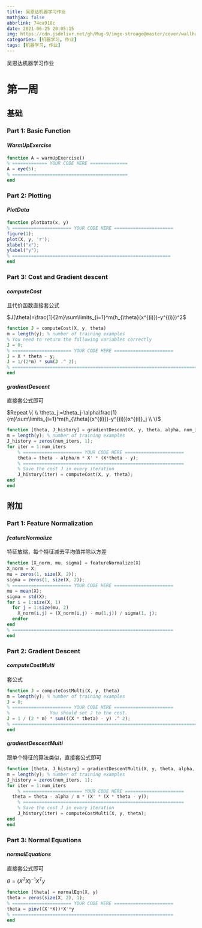 ```yaml
---
title: 吴恩达机器学习作业
mathjax: false
abbrlink: 74ea918c
date: 2021-06-25 20:05:15
img: https://cdn.jsdelivr.net/gh/Mug-9/imge-stroage@master/cover/wallhaven-l3yko2.11toafb13xow.jpg
categories: [机器学习, 作业]
tags: [机器学习, 作业]
---
```


吴恩达机器学习作业

<!-- less --> 

# 第一周

## 基础

### Part 1: Basic Function

#### $WarmUpExercise$

```octave
function A = warmUpExercise()
% ============= YOUR CODE HERE ==============
A = eye(5);
% ===========================================
end
```

### Part 2: Plotting

#### $PlotData$

```octave
function plotData(x, y)
% ====================== YOUR CODE HERE ======================
figure(1);
plot(X, y, 'r');
xlabel("x");
ylabel("y");
% ===========================================================
end
```

### Part 3: Cost and Gradient descent

#### $computeCost$

且代价函数直接套公式

$J(\theta)=\frac{1}{2m}\sum\limits_{i=1}^m(h_{\theta}(x^{(i)})-y^{(i)})^2$

```octave
function J = computeCost(X, y, theta)
m = length(y); % number of training examples
% You need to return the following variables correctly 
J = 0;
% ====================== YOUR CODE HERE ======================
J = X * theta - y;
J = 1/(2*m) * sum(J .^ 2);
% =========================================================================
end
```

#### $gradientDescent$

直接套公式即可

$Repeat \{  \\ \theta_j:=\theta_j-\alpha\frac{1}{m}\sum\limits_{i=1}^m(h_{\theta}(x^{(i)})-y^{(i)})x^{(i)}_j \\ \}$

```octave
function [theta, J_history] = gradientDescent(X, y, theta, alpha, num_iters)
m = length(y); % number of training examples
J_history = zeros(num_iters, 1);
for iter = 1:num_iters
    % ====================== YOUR CODE HERE ======================
    theta = theta - alpha/m * X' * (X*theta - y);
    % ============================================================
    % Save the cost J in every iteration    
    J_history(iter) = computeCost(X, y, theta);
end
end
```

## 附加

### Part 1: Feature Normalization

#### $featureNormalize$

特征放缩，每个特征减去平均值并除以方差

```octave
function [X_norm, mu, sigma] = featureNormalize(X)
X_norm = X;
mu = zeros(1, size(X, 2));
sigma = zeros(1, size(X, 2));
% ====================== YOUR CODE HERE ======================    
mu = mean(X);
sigma = std(X);
for i = 1:size(X, 1)
  for j = 1:size(mu, 2)
    X_norm(i,j) = (X_norm(i,j) - mu(1,j)) / sigma(1, j);
  endfor
end
% ============================================================
end
```

### Part 2: Gradient Descent

#### $computeCostMulti$

套公式

```octave
function J = computeCostMulti(X, y, theta)
m = length(y); % number of training examples
J = 0;
% ====================== YOUR CODE HERE ======================
%               You should set J to the cost.
J = 1 / (2 * m) * sum(((X * theta) - y) .^ 2);
% =========================================================================
end
```

#### $gradientDescentMulti$

跟单个特征的算法类似，直接套公式即可

```octave
function [theta, J_history] = gradientDescentMulti(X, y, theta, alpha, num_iters)
m = length(y); % number of training examples
J_history = zeros(num_iters, 1);
for iter = 1:num_iters
    % ====================== YOUR CODE HERE ======================
  theta = theta - alpha / m * (X' * (X * theta - y));
    % ============================================================
    % Save the cost J in every iteration    
    J_history(iter) = computeCostMulti(X, y, theta); 
end
end
```

### Part 3: Normal Equations

#### $normal Equations$

直接套公式即可

$\theta=(X^TX)^{-1}X^Ty$

```octave
function [theta] = normalEqn(X, y)
theta = zeros(size(X, 2), 1);
% ====================== YOUR CODE HERE ======================
theta = pinv((X'*X))*X'*y
% ============================================================
end
```

